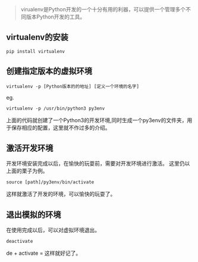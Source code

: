 > virualenv是Python开发的一个十分有用的利器，可以提供一个管理多个不同版本Python开发的工具。

## virtualenv的安装

```shell
pip install virtualenv
```
## 创建指定版本的虚拟环境

```shell
virtualenv -p [Python版本的的地址] [定义一个环境的名字]

```
eg.
```shell
virtualenv -p /usr/bin/python3 py3env
```
上面的代码就创建了一个Python3的开发环境,同时生成一个py3env的文件夹，用于保存相应的配置，这里就不作过多的介绍。

## 激活开发环境

开发环境安装完成以后，在愉快的玩耍前，需要对开发环境进行激活。
这里仍以上面的栗子为例。
```shell
source [path]/py3env/bin/activate
```
这样就激活了开发的环境，可以愉快的玩耍了。

## 退出模拟的环境

在使用完成以后，可以对虚拟环境退出。
```shell
deactivate
```
de + activate = 这样就好记了。

